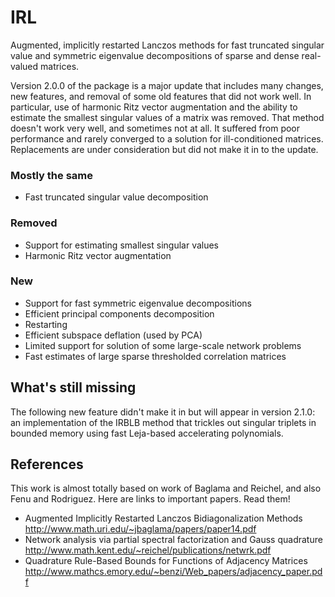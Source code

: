 # IRL

Augmented, implicitly restarted Lanczos methods for fast truncated singular
value and symmetric eigenvalue decompositions of sparse and dense real-valued
matrices.

Version 2.0.0 of the package is a major update that includes many changes, new
features, and removal of some old features that did not work well. In
particular, use of harmonic Ritz vector augmentation and the ability to
estimate the smallest singular values of a matrix was removed. That method
doesn't work very well, and sometimes not at all. It suffered from poor
performance and rarely converged to a solution for ill-conditioned matrices.
Replacements are under consideration but did not make it in to the update.

### Mostly the same
- Fast truncated singular value decomposition

### Removed
- Support for estimating smallest singular values
- Harmonic Ritz vector augmentation

### New
- Support for fast symmetric eigenvalue decompositions
- Efficient principal components decomposition
- Restarting
- Efficient subspace deflation (used by PCA)
- Limited support for solution of some large-scale network problems
- Fast estimates of large sparse thresholded correlation matrices

## What's still missing

The following new feature didn't make it in but will appear in version 2.1.0:
an implementation of the IRBLB method that trickles out singular triplets in
bounded memory using fast Leja-based accelerating polynomials.

## References

This work is almost totally based on work of Baglama and Reichel, and also Fenu
and Rodriguez.  Here are links to important papers. Read them!

* Augmented Implicitly Restarted Lanczos Bidiagonalization Methods http://www.math.uri.edu/~jbaglama/papers/paper14.pdf
* Network analysis via partial spectral factorization and Gauss quadrature http://www.math.kent.edu/~reichel/publications/netwrk.pdf
* Quadrature Rule-Based Bounds for Functions of Adjacency Matrices http://www.mathcs.emory.edu/~benzi/Web_papers/adjacency_paper.pdf

